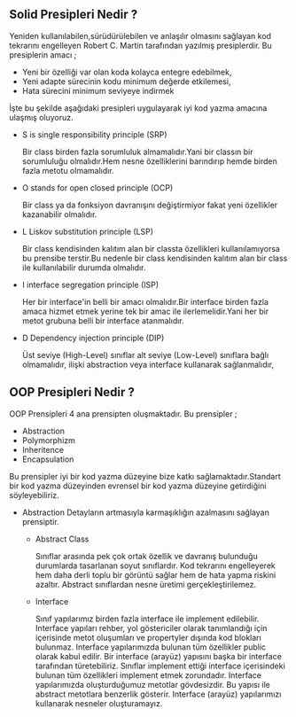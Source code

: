 


## Solid Presipleri Nedir ?
Yeniden kullanılabilen,sürüdürülebilen ve anlaşılır olmasını sağlayan kod tekrarını engelleyen Robert C. Martin tarafından yazılmış presiplerdir.
Bu presiplerin amacı ; 
- Yeni bir özelliği var olan koda kolayca entegre edebilmek,
- Yeni adapte sürecinin kodu minimum değerde etkilemesi,
- Hata sürecini minimum seviyeye indirmek

İşte bu şekilde aşağıdaki presipleri uygulayarak iyi kod yazma amacına ulaşmış oluyoruz.

- S is single responsibility principle (SRP)

   Bir class birden fazla sorumluluk almamalıdır.Yani bir classın bir sorumluluğu olmalıdır.Hem nesne özelliklerini barındırıp hemde birden fazla metotu olmamalıdır.

- O stands for open closed principle (OCP)

  Bir class ya da fonksiyon davranışını değiştirmiyor fakat yeni özellikler kazanabilir olmalıdır.
  
- L Liskov substitution principle (LSP)

  Bir class kendisinden kalıtım alan bir classta özellikleri kullanılamıyorsa bu prensibe terstir.Bu nedenle bir class kendisinden kalıtım alan bir class ile kullanılabilir durumda olmalıdır.

- I interface segregation principle (ISP)

  Her bir interface'in belli bir amacı olmalıdır.Bir interface birden fazla amaca hizmet etmek yerine tek bir amac ile ilerlemelidir.Yani her bir metot grubuna belli bir interface atanmalıdır.

- D Dependency injection principle (DIP)

  Üst seviye (High-Level) sınıflar alt seviye (Low-Level) sınıflara bağlı olmamalıdır, ilişki abstraction veya interface kullanarak sağlanmalıdır,

## OOP Presipleri Nedir ?
OOP Prensipleri 4 ana prensipten oluşmaktadır. Bu prensipler ;
- Abstraction
- Polymorphizm
- Inheritence
- Encapsulation

 Bu prensipler iyi bir kod yazma düzeyine bize katkı sağlamaktadır.Standart bir kod yazma düzeyinden evrensel bir kod yazma düzeyine getirdiğini söyleyebiliriz.
 
 - Abstraction 
   Detayların artmasıyla karmaşıklığın azalmasını sağlayan prensiptir.
   - Abstract Class
   
      Sınıflar arasında pek çok ortak özellik ve davranış bulunduğu durumlarda tasarlanan soyut sınıflardır. Kod tekrarını engelleyerek hem daha derli toplu bir görüntü sağlar hem de hata yapma riskini azaltır. Abstract sınıflardan nesne üretimi gerçekleştirilemez.
   - Interface 
   
      Sınıf yapılarımız birden fazla interface ile implement edilebilir.
      Interface yapıları rehber, yol göstericiler olarak tanımlandığı için içerisinde metot oluşumları ve propertyler dışında kod blokları bulunmaz.
      Interface yapılarımızda bulunan tüm özellikler public olarak kabul edilir.
      Bir interface (arayüz) yapısını başka bir interface tarafından türetebiliriz.
      Sınıflar implement ettiği interface içerisindeki bulunan tüm özellikleri implement etmek zorundadır.
      Interface yapılarımızda oluşturduğumuz metotlar gövdesizdir. Bu yapısı ile abstract metotlara benzerlik gösterir.
      Interface (arayüz) yapılarımızı kullanarak nesneler oluşturamayız.
   


